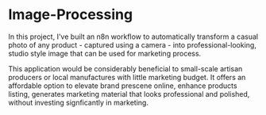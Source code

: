 # Image-Processing
In this project, I've built an n8n workflow to automatically transform a casual photo of any product - captured using a camera - into professional-looking, studio style image that can be used for marketing process.

This application would be considerably beneficial to small-scale artisan producers or local manufactures with little marketing budget. It offers an affordable option to elevate brand prescene online, enhance products listing, generates marketing material that looks professional and polished, without investing signficantly in marketing.
